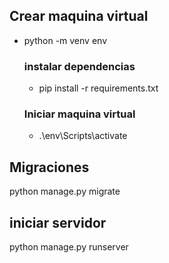 ## Crear maquina virtual
 - python -m venv env
 
    ### instalar dependencias
    - pip install -r requirements.txt
    ### Iniciar maquina virtual
    - .\env\Scripts\activate

## Migraciones
python manage.py migrate

## iniciar servidor
python manage.py runserver
